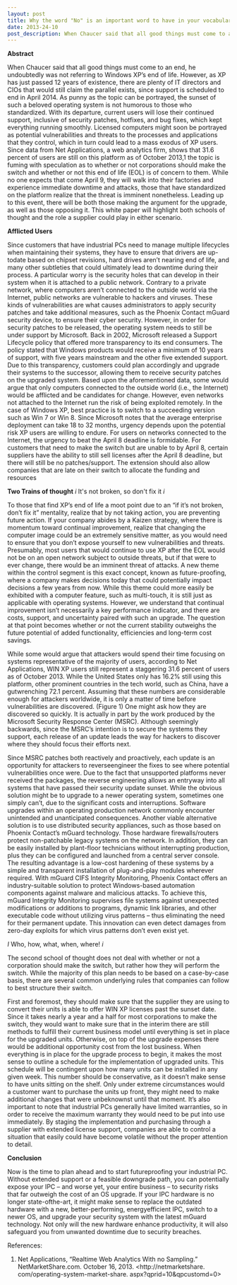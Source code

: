 ```yaml
---
layout: post
title: Why the word "No" is an important word to have in your vocabulary
date: 2013-24-10
post_description: When Chaucer said that all good things must come to an end, he undoubtedly was not referring to Windows XP’s end of life. However, as XP has just passed 12 years of existence, there are plenty of IT directors and CIOs that would still claim the parallel exists, since support is scheduled to end in April 2014.
---
```


**Abstract**

When Chaucer said that all good things must come to an end, he undoubtedly was not referring to Windows XP’s end of life. However, as XP has just passed 12 years of existence, there are plenty of IT directors and CIOs that would still claim the parallel exists, since support is scheduled to end in April 2014. As punny as the topic can be portrayed, the sunset of such a beloved operating system is not humorous to those who standardized. With its departure, current users will lose their continued support, inclusive of security patches, hotfixes, and bug fixes, which kept everything running smoothly. Licensed computers might soon be portrayed as potential vulnerabilities and threats to the processes and applications that they control, which in turn could lead to a mass exodus of XP users. Since data from Net Applications, a web analytics firm, shows that 31.6 percent of users are still on this platform as of October 2013,1 the topic is fuming with speculation as to whether or not corporations should make the switch and whether or not this end of life (EOL) is of concern to them. While no one expects that come April 9, they will walk into their factories and experience immediate downtime and attacks, those that have standardized on the platform realize that the threat is imminent nonetheless. Leading up to this event, there will be both those making the argument for the upgrade, as well as those opposing it. This white paper will highlight both schools of thought and the role a supplier could play in either scenario.

**Afflicted Users**

Since customers that have industrial PCs need to
manage multiple lifecycles when maintaining their
systems, they have to ensure that drivers are up-todate
based on chipset revisions, hard drives aren’t
nearing end of life, and many other subtleties that could
ultimately lead to downtime during their process. A
particular worry is the security holes that can develop
in their system when it is attached to a public network.
Contrary to a private network, where computers aren’t
connected to the outside world via the Internet, public
networks are vulnerable to hackers and viruses. These
kinds of vulnerabilities are what causes administrators
to apply security patches and take additional measures,
such as the Phoenix Contact mGuard security device,
to ensure their cyber security. However, in order for
security patches to be released, the operating system
needs to still be under support by Microsoft.
Back in 2002, Microsoft released a Support Lifecycle
policy that offered more transparency to its end
consumers. The policy stated that Windows products
would receive a minimum of 10 years of support, with
five years mainstream and the other five extended
support. Due to this transparency, customers could
plan accordingly and upgrade their systems to the
successor, allowing them to receive security patches
on the upgraded system.
Based upon the aforementioned data, some would
argue that only computers connected to the outside
world (i.e., the Internet) would be afflicted and be
candidates for change. However, even networks not
attached to the Internet run the risk of being exploited
remotely. In the case of Windows XP, best practice
is to switch to a succeeding version such as Win 7
or Win 8.
Since Microsoft notes that the average enterprise
deployment can take 18 to 32 months, urgency
depends upon the potential risk XP users are willing
to endure. For users on networks connected to the
Internet, the urgency to beat the April 8 deadline is
formidable. For customers that need to make the
switch but are unable to by April 8, certain suppliers
have the ability to still sell licenses after the April 8
deadline, but there will still be no patches/support. The
extension should also allow companies that are late on
their switch to allocate the funding and resources

**Two Trains of thought**
*i* It's not broken, so don't fix it *i*

To those that find XP’s end of life a moot point due to
an “if it’s not broken, don’t fix it” mentality, realize that
by not taking action, you are preventing future action.
If your company abides by a Kaizen strategy, where
there is momentum toward continual improvement,
realize that changing the computer image could be
an extremely sensitive matter, as you would need
to ensure that you don’t expose yourself to new
vulnerabilities and threats. Presumably, most users that
would continue to use XP after the EOL would not be
on an open network subject to outside threats, but if
that were to ever change, there would be an imminent
threat of attacks.
A new theme within the control segment is this exact
concept, known as future-proofing, where a company
makes decisions today that could potentially impact
decisions a few years from now. While this theme could
more easily be exhibited with a computer feature, such
as multi-touch, it is still just as applicable with operating
systems. However, we understand that continual
improvement isn’t necessarily a key performance
indicator, and there are costs, support, and uncertainty
paired with such an upgrade. The question at that
point becomes whether or not the current stability
outweighs the future potential of added functionality,
efficiencies and long-term cost savings.

While some would argue that attackers would spend
their time focusing on systems representative of the
majority of users, according to Net Applications, WIN
XP users still represent a staggering 31.6 percent of
users as of October 2013. While the United States
only has 16.2% still using this platform, other prominent
countries in the tech world, such as China, have a gutwrenching
72.1 percent. Assuming that these numbers
are considerable enough for attackers worldwide,
it is only a matter of time before vulnerabilities are
discovered. (Figure 1)
One might ask how they are discovered so quickly. It is
actually in part by the work produced by the Microsoft
Security Response Center (MSRC). Although seemingly
backwards, since the MSRC’s intention is to secure the
systems they support, each release of an update leads
the way for hackers to discover where they should
focus their efforts next.

Since MSRC patches both reactively and proactively,
each update is an opportunity for attackers to reverseengineer
the fixes to see where potential vulnerabilities
once were. Due to the fact that unsupported platforms
never received the packages, the reverse engineering
allows an entryway into all systems that have passed
their security update sunset.
While the obvious solution might be to upgrade to a
newer operating system, sometimes one simply can’t,
due to the significant costs and interruptions. Software
upgrades within an operating production network
commonly encounter unintended and unanticipated
consequences.
Another viable alternative solution is to use distributed
security appliances, such as those based on Phoenix
Contact’s mGuard technology. Those hardware
firewalls/routers protect non-patchable legacy systems
on the network. In addition, they can be easily installed
by plant-floor technicians without interrupting
production, plus they can be configured and launched
from a central server console. The resulting advantage
is a low-cost hardening of these systems by a simple
and transparent installation of plug-and-play modules
wherever required.
With mGuard CIFS Integrity Monitoring, Phoenix
Contact offers an industry-suitable solution to protect
Windows-based automation components against
malware and malicious attacks. To achieve this, mGuard
Integrity Monitoring supervises file systems against
unexpected modifications or additions to programs,
dynamic link libraries, and other executable code
without utilizing virus patterns – thus eliminating the
need for their permanent update. This innovation can
even detect damages from zero-day exploits for which
virus patterns don’t even exist yet.


*I* Who, how, what, when, where! *i*

The second school of thought does not deal with
whether or not a corporation should make the
switch, but rather how they will perform the switch.
While the majority of this plan needs to be based on
a case-by-case basis, there are several common
underlying rules that companies can follow to best
structure their switch.

First and foremost, they should make sure that the
supplier they are using to convert their units is able
to offer WIN XP licenses past the sunset date. Since
it takes nearly a year and a half for most corporations
to make the switch, they would want to make sure
that in the interim there are still methods to fulfill
their current business model until everything is set
in place for the upgraded units. Otherwise, on top
of the upgrade expenses there would be additional
opportunity cost from the lost business.
When everything is in place for the upgrade
process to begin, it makes the most sense to outline
a schedule for the implementation of upgraded units.
This schedule will be contingent upon how many
units can be installed in any given week. This number
should be conservative, as it doesn’t make sense to
have units sitting on the shelf. Only under extreme
circumstances would a customer want to purchase
the units up front, they might need to make additional
changes that were unbeknownst until that moment.
It’s also important to note that industrial PCs generally
have limited warranties, so in order to receive the
maximum warranty they would need to be put into
use immediately.
By staging the implementation and purchasing through
a supplier with extended license support, companies
are able to control a situation that easily could have
become volatile without the proper attention to detail.

**Conclusion**

Now is the time to plan ahead and to start futureproofing
your industrial PC. Without extended support
or a feasible downgrade path, you can potentially
expose your IPC – and worse yet, your entire business
– to security risks that far outweigh the cost of an OS
upgrade. If your IPC hardware is no longer state-ofthe-art,
it might make sense to replace the outdated
hardware with a new, better-performing, energyefficient
IPC, switch to a newer OS, and upgrade your
security system with the latest mGuard technology.
Not only will the new hardware enhance productivity,
it will also safeguard you from unwanted downtime due
to security breaches.

References:
1. Net Applications, “Realtime Web Analytics
With no Sampling.” NetMarketShare.com.
October 16, 2013. <http://netmarketshare.
com/operating-system-market-share.
aspx?qprid=10&qpcustomd=0>

